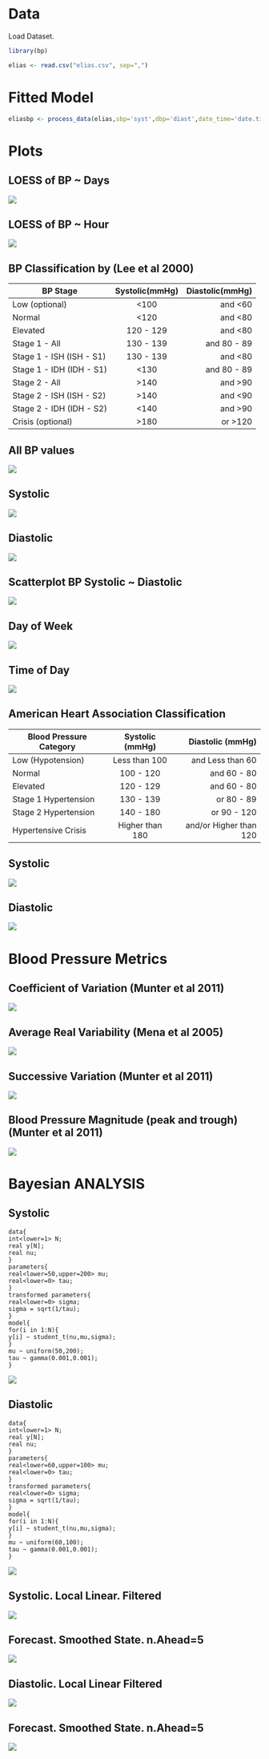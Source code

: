 # Data

Load Dataset.

``` r
library(bp)
```

``` r
elias <- read.csv("elias.csv", sep=",")
```

# Fitted Model
``` r 
eliasbp <- process_data(elias,sbp='syst',dbp='diast',date_time='date.time',id='id',hr='hr')
```

# Plots

## LOESS of BP ~ Days

![](images/datetime.png)


## LOESS of BP ~ Hour

![](images/hour.png)


## BP Classification by (Lee et al 2000)


   | BP Stage | Systolic(mmHg) | Diastolic(mmHg) |
   | ---------|:---------------:|-----------------:|
   |  Low (optional) |	<100  |	and 	<60   |
   |  Normal  |	<120 	| and 	<80 |
   |  Elevated |	120 - 129  |	and 	<80|
   |  Stage 1 - All |	130 - 139 |	and 	80 - 89|
   |  Stage 1 - ISH (ISH - S1) | 130 - 139 | 	and 	<80|
   |  Stage 1 - IDH (IDH - S1) |	<130 	|and 	80 - 89 |
   |  Stage 2 - All  |	>140  |	and 	>90|
   |  Stage 2 - ISH (ISH - S2)  |	>140 | 	and 	<90|
   |  Stage 2 - IDH (IDH - S2) |	<140 	| and 	>90 |
   |  Crisis (optional) |	>180 | 	or 	>120|

## All BP values

![](images/hist1.png)

## Systolic

![](images/hist2.png)


## Diastolic

![](images/hist3.png)


## Scatterplot BP  Systolic ~ Diastolic

![](images/scatter.png)


## Day of Week

![](images/daysofweek.png)


## Time of Day

![](images/timeday.png)


##  American Heart Association Classification

| Blood Pressure Category |	Systolic (mmHg) 	|	Diastolic (mmHg) |
| ---------|:---------------:|-----------------:|                     
|Low (Hypotension) | 	Less than 100  |	and 	Less than 60 |
|Normal            |	100 - 120      |	and 	60 - 80      |
|Elevated 	   |    120 - 129      |	and 	60 - 80      |
|Stage 1 Hypertension | 	130 - 139  |	or 	80 - 89      |
|Stage 2 Hypertension |	140 - 180 	   |or 	90 - 120             |
|Hypertensive Crisis  |	Higher than 180    | 	and/or 	Higher than 120 |


## Systolic 

![](images/sbpstages.png)


## Diastolic

![](images/dbpstages.png)


# Blood Pressure Metrics

## Coefficient of Variation (Munter et al 2011)

![](images/coeffvar.png)


## Average Real Variability (Mena et al 2005)

![](images/avvar.png)


## Successive Variation (Munter et al 2011)

![](images/sucvar.png)

## Blood Pressure Magnitude (peak and trough) (Munter et al 2011)

![](images/pressmag.png)

# Bayesian ANALYSIS

## Systolic

````{verbatim}
data{
int<lower=1> N;
real y[N];
real nu;
}
parameters{
real<lower=50,upper=200> mu;
real<lower=0> tau;
}
transformed parameters{
real<lower=0> sigma;
sigma = sqrt(1/tau);
}
model{
for(i in 1:N){
y[i] ~ student_t(nu,mu,sigma);
}
mu ~ uniform(50,200);
tau ~ gamma(0.001,0.001);
}
````

![](images/stanplotsyst.png)

## Diastolic

````{verbatim}
data{
int<lower=1> N;
real y[N];
real nu;
}
parameters{
real<lower=60,upper=100> mu;
real<lower=0> tau;
}
transformed parameters{
real<lower=0> sigma;
sigma = sqrt(1/tau);
}
model{
for(i in 1:N){
y[i] ~ student_t(nu,mu,sigma);
}
mu ~ uniform(60,100);
tau ~ gamma(0.001,0.001);
}
````

![](images/stanplotdiast.png)


## Systolic. Local Linear. Filtered


![](images/locallinearfilter.png)


## Forecast. Smoothed State. n.Ahead=5

![](images/forecastkfas.png)


## Diastolic. Local Linear Filtered


![](images/locallinearfilterdiast.png)

## Forecast. Smoothed State. n.Ahead=5

![](images/forecastkfasdiast.png)
